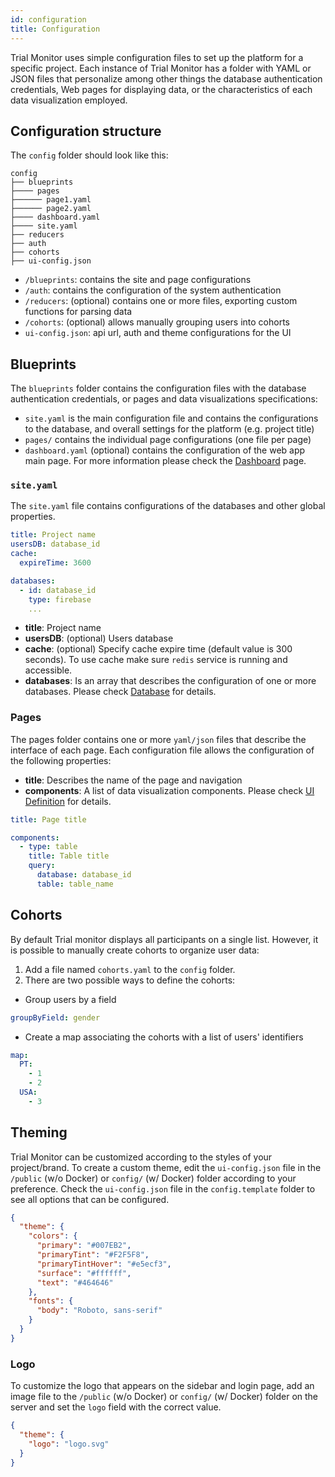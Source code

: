 ```yaml
---
id: configuration
title: Configuration
---
```


Trial Monitor uses simple configuration files to set up the platform for a specific project. Each instance of Trial Monitor has a folder with YAML or JSON files that personalize among other things the database authentication credentials, Web pages for displaying data, or the characteristics of each data visualization employed.

## Configuration structure

The `config` folder should look like this:

````
config
├── blueprints
├──── pages
├────── page1.yaml
├────── page2.yaml
├──── dashboard.yaml
├──── site.yaml
├── reducers
├── auth
├── cohorts
├── ui-config.json
````

- `/blueprints`: contains the site and page configurations
- `/auth`: contains the configuration of the system authentication
- `/reducers`: (optional) contains one or more files, exporting custom functions for parsing data
- `/cohorts`: (optional) allows manually grouping users into cohorts
- `ui-config.json`: api url, auth and theme configurations for the UI

## Blueprints

The `blueprints` folder contains the configuration files with the database authentication credentials, or pages and data visualizations specifications:

- `site.yaml` is the main configuration file and contains the configurations to the database, and overall settings for the platform (e.g. project title)
- `pages/` contains the individual page configurations (one file per page)
- `dashboard.yaml` (optional) contains the configuration of the web app main page. For more information please check the [Dashboard](../UI%20Definition/dashboard) page.


### `site.yaml`

The `site.yaml` file contains configurations of the databases and other global properties.

````yaml
title: Project name
usersDB: database_id
cache:
  expireTime: 3600

databases:
  - id: database_id
    type: firebase
    ...
````

- **title**: Project name
- **usersDB**: (optional) Users database
- **cache**: (optional) Specify cache expire time (default value is 300 seconds). To use cache make sure `redis` service is running and accessible.
- **databases**: Is an array that describes the configuration of one or more databases. Please check [Database](../Databases/overview) for details.



### Pages

The pages folder contains one or more `yaml/json` files that describe the interface of each page. Each configuration file allows the configuration of the following properties:

- **title**: Describes the name of the page and navigation
- **components**: A list of data visualization components. Please check [UI Definition](../UI%20Definition/overview) for details.

````yaml
title: Page title

components:
  - type: table
    title: Table title
    query:
      database: database_id
      table: table_name
````

## Cohorts

By default Trial monitor displays all participants on a single list. However, it is possible to manually create cohorts to organize user data:

1. Add a file named `cohorts.yaml` to the `config` folder.
2. There are two possible ways to define the cohorts:
  - Group users by a field

  ````yaml
  groupByField: gender
  ````

  - Create a map associating the cohorts with a list of users' identifiers

  ````yaml
  map:
    PT:
      - 1
      - 2
    USA:
      - 3
  ````

## Theming

Trial Monitor can be customized according to the styles of your project/brand. To create a custom theme, edit the `ui-config.json` file in the `/public` (w/o Docker) or `config/` (w/ Docker) folder according to your preference. Check the `ui-config.json` file in the `config.template` folder to see all options that can be configured.


````json
{
  "theme": {
    "colors": {
      "primary": "#007EB2",
      "primaryTint": "#F2F5F8",
      "primaryTintHover": "#e5ecf3",
      "surface": "#ffffff",
      "text": "#464646"
    },
    "fonts": {
      "body": "Roboto, sans-serif"
    }
  }
}
````

### Logo
To customize the logo that appears on the sidebar and login page, add an image file to the `/public` (w/o Docker) or `config/` (w/ Docker) folder on the server and set the `logo` field with the correct value.


````json
{
  "theme": {
    "logo": "logo.svg"
  }
}
````

